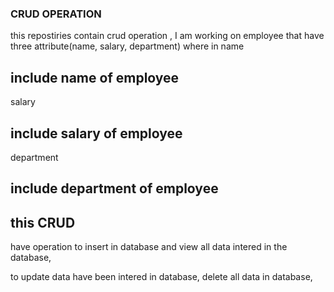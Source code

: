 ### CRUD OPERATION ###
 this repostiries contain crud operation , I am working on employee that have three attribute(name, salary, department)
 where in name
 ## include name of employee ##
 salary
 ## include salary of employee ##
 department
 ## include department of employee ##
 
 ## this CRUD ##
 have operation to insert in database
 and
 view all data intered in the database,
 
 to update data have been intered in database,
 delete all data in database,
 
 
 
 
